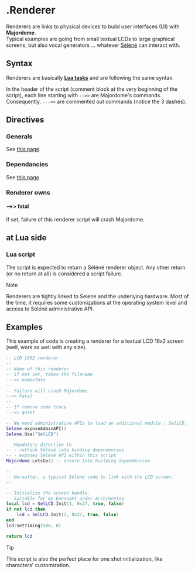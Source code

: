 # .Renderer
Renderers are links to physical devices to build user interfaces (UI) with **Majordome**.<br>
Typical examples are going from small textual LCDs to large graphical screens,
but also vocal generators ... whatever [Séléné](https://github.com/destroyedlolo/Selene) can interact with.

## Syntax

Renderers are basically **[Lua tasks](../Task(lua).md)** and are following the same syntax.

In the header of the script (comment block at the very beginning of the script), each line starting with `-->>` are Majordome's commands.<br>
Consequently, `--->>` are commented out commands (notice the 3 dashes).

## Directives

### Generals
See [this page](Headers%20and%20Shared%20Directives.md#general-directives).
### Dependancies
See [this page](Headers%20and%20Shared%20Directives.md#dependancies)

### Renderer owns
#### -->> fatal
If set, failure of this renderer script will crash Majordome.

## at Lua side
### Lua script
The script is expected to return a Séléné renderer object. Any other return (or no return at all) is considered a script failure.

> [!NOTE]
> Renderers are tightly linked to Selene and the underlying hardware. Most of the time, it requires some customizations at the operating system level and access to Séléné administrative API.

## Examples
This example of code is creating a renderer for a textual LCD 16x2 screen (well, work as well with any size).

```lua
-- LCD 1602 renderer
--
-- Name of this renderer
-- if not set, takes the filename
--->> name=Toto
--
-- Failure will crash Majordome
-->> Fatal
--
-- If remove some trace
--->> quiet

-- We need administrative APIs to load an additional module : SelLCD.
Selene.exposeAdminAPI()
Selene.Use("SelLCD")

-- Mandatory directive to
-- - rethink Séléné late binding dependencies
-- - exposes Séléné API within this script
Majordome.LetsGo() -- ensure late building dependencies

--
-- Hereafter, a typical Séléné code to link with the LCD screen.
--

-- Initialize the screen handle.
-- Suitable for my BananaPI under Arch/Gentoo
local lcd = SelLCD.Init(1, 0x27, true, false)
if not lcd then
	lcd = SelLCD.Init(2, 0x27, true, false)
end
lcd:SetTiming(500, 0)

return lcd
```

> [!TIP]
> This script is also the perfect place for one shot initialization, like characters' customization. 
